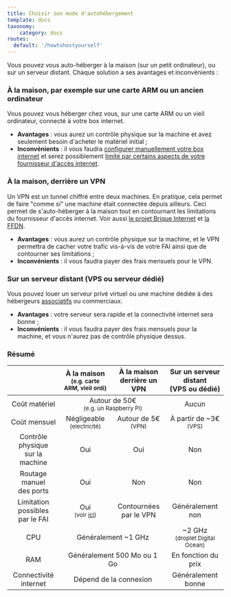 ```yaml
---
title: Choisir son mode d'autohébergement
template: docs
taxonomy:
    category: docs
routes:
  default: '/howtohostyourself'
---
```


Vous pouvez vous auto-héberger à la maison (sur un petit ordinateur), ou sur un serveur distant. Chaque solution a ses avantages et inconvénients :

### À la maison, par exemple sur une carte ARM ou un ancien ordinateur

Vous pouvez vous héberger chez vous, sur une carte ARM ou un vieil ordinateur, connecté à votre box internet.

- **Avantages** : vous aurez un contrôle physique sur la machine et avez seulement besoin d'acheter le matériel initial ;
- **Inconvénients** : il vous faudra [configurer manuellement votre box internet](/isp_box_config) et serez possiblement [limité par certains aspects de votre fournisseur d'accès internet](/isp).

### À la maison, derrière un VPN

Un VPN est un tunnel chiffré entre deux machines. En pratique, cela permet de faire "comme si" une machine était connectée depuis ailleurs. Ceci permet de s'auto-héberger à la maison tout en contournant les limitations du fournisseur d'accès internet. Voir aussi [le projet Brique Internet](https://labriqueinter.net/) et [la FFDN](https://www.ffdn.org/).

- **Avantages** : vous aurez un contrôle physique sur la machine, et le VPN permettra de cacher votre trafic vis-à-vis de votre FAI ainsi que de contourner ses limitations ;
- **Inconvénients** : il vous faudra payer des frais mensuels pour le VPN.

### Sur un serveur distant (VPS ou serveur dédié)

Vous pouvez louer un serveur privé virtuel ou une machine dédiée à des hébergeurs [associatifs](https://db.ffdn.org/) ou commerciaux.

- **Avantages** : votre serveur sera rapide et la connectivité internet sera bonne ;
- **Inconvénients** : il vous faudra payer des frais mensuels pour la machine, et vous n'aurez pas de contrôle physique dessus.

### Résumé

<table>
    <thead>
      <tr>
        <th></th>
        <th style="text-align:center;">À la maison<br><small>(e.g. carte ARM, vieil ordi)</small></th>
        <th style="text-align:center;">À la maison<br>derrière un VPN</th>
        <th style="text-align:center;">Sur un serveur distant<br>(VPS ou dédié)</th>
      </tr>
    </thead>
    <tbody>
      <tr>
        <td style="text-align:center;">Coût matériel</td>
        <td style="text-align:center;" class="warning"  colspan="2">Autour de 50€ <br><small>(e.g. un Raspberry Pi)</small></td>
        <td style="text-align:center;" class="success">Aucun</td>
      </tr>
      <tr>
        <td style="text-align:center;">Coût mensuel</td>
        <td style="text-align:center;" class="success">Négligeable<br><small>(electricité)</small></td>
        <td style="text-align:center;" class="warning">Autour de 5€ <br><small>(VPN)</small></td>
        <td style="text-align:center;" class="warning">À partir de ~3€ <br><small>(VPS)</small></td>
      </tr>
      <tr>
        <td style="text-align:center;">Contrôle physique<br>sur la machine</td>
        <td style="text-align:center;" class="success">Oui</td>
        <td style="text-align:center;" class="success">Oui</td>
        <td style="text-align:center;" class="danger">Non</td>
      </tr>
      <tr>
        <td style="text-align:center;">Routage manuel <br>des ports</td>
        <td style="text-align:center;" class="warning">Oui</td>
        <td style="text-align:center;" class="success">Non</td>
        <td style="text-align:center;" class="success">Non</td>
      </tr>
      <tr>
        <td style="text-align:center;">Limitation possibles <br >par le FAI</td>
        <td style="text-align:center;" class="danger">Oui <br><small>(voir <a href="/isp">ici</a>)</small></td>
        <td style="text-align:center;" class="success">Contournées par le VPN</td>
        <td style="text-align:center;" class="success">Généralement non</td>
      </tr>
      <tr>
        <td style="text-align:center;">CPU</td>
        <td style="text-align:center;" class="warning" colspan="2">Généralement ~1 GHz</td>
        <td style="text-align:center;" class="success">~2 GHz <br><small>(droplet Digital Ocean)</small></td>
      </tr>
      <tr>
        <td style="text-align:center;">RAM</td>
        <td style="text-align:center;" class="warning" colspan="2">Généralement 500 Mo ou 1 Go</td>
        <td style="text-align:center;" class="warning">En fonction du prix</td>
      </tr>
      <tr>
        <td style="text-align:center;">Connectivité internet</td>
        <td style="text-align:center;" class="warning" colspan="2">Dépend de la connexion</td>
        <td style="text-align:center;" class="success">Généralement bonne</td>
      </tr>
    </tbody>
</table>